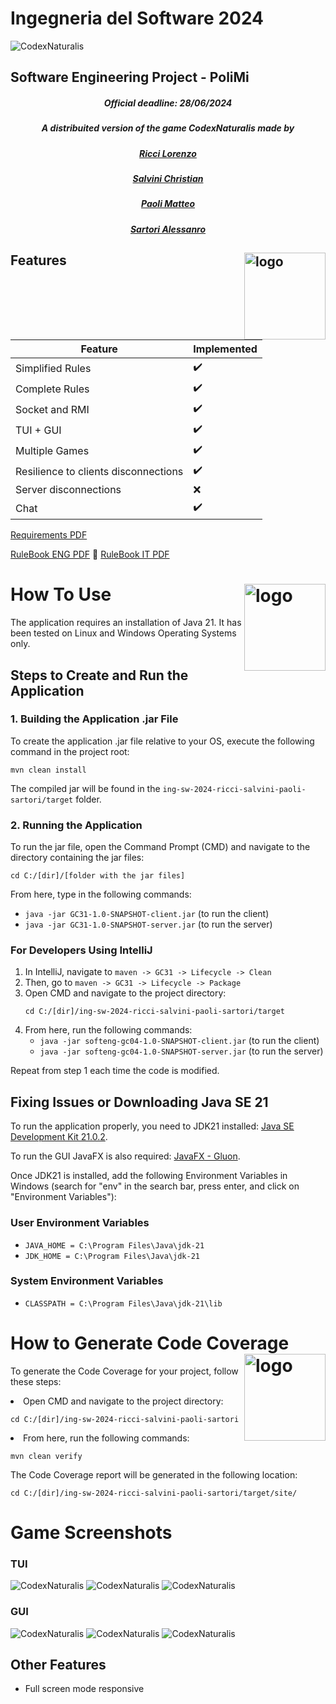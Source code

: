 # Ingegneria del Software 2024
![CodexNaturalis](./src/main/resources/it/polimi/ingsw/gc31/Images/Misc/Codex-Copertina.jpg)
## Software Engineering Project - PoliMi 
<div align="center">
    <h5> Official deadline: 28/06/2024</h1>
    <h5>A distribuited version of the game CodexNaturalis made by</h5>
    <h5><a href="https://github.com/Slaitroc">Ricci Lorenzo</a></h5>
    <h5><a href="https://github.com/salvoc02">Salvini Christian</a></h5>
    <h5><a href="https://github.com/Krotox">Paoli Matteo</a></h5>
    <h5><a href="https://github.com/AleSarto">Sartori Alessanro</a></h5>
</div>

## Features <img src="https://i.ibb.co/RzyJZXm/imp.png" align="right" alt="logo" width="130" height = "139" style = "border: none; float: right;">

| Feature | Implemented  |
| ---------------- | ---- | 
| Simplified Rules |✔️   |
| Complete Rules   |✔️   | 
| Socket and RMI   |✔️   | 
| TUI + GUI        |✔️   | 
| Multiple Games   |✔️   | 
| Resilience to clients disconnections   | ✔️   | 
| Server disconnections   | ❌   | 
| Chat   | ✔️   | 

[Requirements PDF](./documents/requirements.pdf)

[RuleBook ENG PDF](./documents/CODEX_Rulebook_EN.pdf)
🔵
[RuleBook IT PDF](./documents/CODEX_Rulebook_IT.pdf)


# How To Use <img src="https://i.ibb.co/QHmskqv/run.png" align="right" alt="logo" width="130" height = "139" style = "border: none; float: right;">   


<body>
<div class="container">
    <p>The application requires an installation of Java 21. It has been tested on Linux and Windows Operating Systems only.</p>
<h2>Steps to Create and Run the Application</h2>

<h3>1. Building the Application .jar File</h3>
<p>To create the application .jar file relative to your OS, execute the following command in the project root:</p>
<pre><code>mvn clean install</code></pre>
<p>The compiled jar will be found in the <code>ing-sw-2024-ricci-salvini-paoli-sartori/target</code> folder.</p>

<h3>2. Running the Application</h3>
<p>To run the jar file, open the Command Prompt (CMD) and navigate to the directory containing the jar files:</p>
<pre><code>cd C:/[dir]/[folder with the jar files]</code></pre>
<p>From here, type in the following commands:</p>
<ul>
    <li><code>java -jar GC31-1.0-SNAPSHOT-client.jar</code> (to run the client)</li>
    <li><code>java -jar GC31-1.0-SNAPSHOT-server.jar</code> (to run the server)</li>
</ul>

<h3>For Developers Using IntelliJ</h3>
<ol>
    <li>In IntelliJ, navigate to <code>maven -> GC31 -> Lifecycle -> Clean</code></li>
    <li>Then, go to <code>maven -> GC31 -> Lifecycle -> Package</code></li>
    <li>Open CMD and navigate to the project directory:
        <pre><code>cd C:/[dir]/ing-sw-2024-ricci-salvini-paoli-sartori/target</code></pre>
    </li>
    <li>From here, run the following commands:
        <ul>
            <li><code>java -jar softeng-gc04-1.0-SNAPSHOT-client.jar</code> (to run the client)</li>
            <li><code>java -jar softeng-gc04-1.0-SNAPSHOT-server.jar</code> (to run the server)</li>
        </ul>
    </li>
</ol>
<p>Repeat from step 1 each time the code is modified.</p>

<h2>Fixing Issues or Downloading Java SE 21</h2>
<p>To run the application properly, you need to JDK21 installed: <a href="https://www.oracle.com/java/technologies/javase/jdk21-archive-downloads.html">Java SE Development Kit 21.0.2</a>.</p>
<p>To run the GUI JavaFX is also required: <a href="https://gluonhq.com/products/javafx">JavaFX - Gluon</a>.</p>
<p>Once JDK21 is installed, add the following Environment Variables in Windows (search for "env" in the search bar, press enter, and click on "Environment Variables"):</p>
    
<h3>User Environment Variables</h3>
<ul>
    <li><code>JAVA_HOME = C:\Program Files\Java\jdk-21</code></li>
    <li><code>JDK_HOME = C:\Program Files\Java\jdk-21</code></li>
</ul>

<h3>System Environment Variables</h3>
<ul>
    <li><code>CLASSPATH = C:\Program Files\Java\jdk-21\lib</code></li>
</ul>
</div>
</body>
</html>

# How to Generate Code Coverage <img src="https://i.ibb.co/4PYzV7D/cov.png" align="right" alt="logo" width="130" height="139" style="border: none; float: right;">

To generate the Code Coverage for your project, follow these steps:

<li>Open CMD and navigate to the project directory:
    <pre><code>cd C:/[dir]/ing-sw-2024-ricci-salvini-paoli-sartori</code></pre>
    </li>
    <li>From here, run the following commands:
        <pre><code>mvn clean verify</code></pre>
    </li>
The Code Coverage report will be generated in the following location:
<pre><code>cd C:/[dir]/ing-sw-2024-ricci-salvini-paoli-sartori/target/site/</code></pre>

# Game Screenshots
### TUI
![CodexNaturalis](./src/main/resources/it/polimi/ingsw/gc31/Images/Presentation/tuiExample1.png)
![CodexNaturalis](./src/main/resources/it/polimi/ingsw/gc31/Images/Presentation/tuiExample2.png)
![CodexNaturalis](./src/main/resources/it/polimi/ingsw/gc31/Images/Presentation/tuiExample3.png)
### GUI
![CodexNaturalis](./src/main/resources/it/polimi/ingsw/gc31/Images/Presentation/guiExample1.png)
![CodexNaturalis](./src/main/resources/it/polimi/ingsw/gc31/Images/Presentation/guiExample2.png)
![CodexNaturalis](./src/main/resources/it/polimi/ingsw/gc31/Images/Presentation/guiExample3.png)

## Other Features
* Full screen mode responsive
